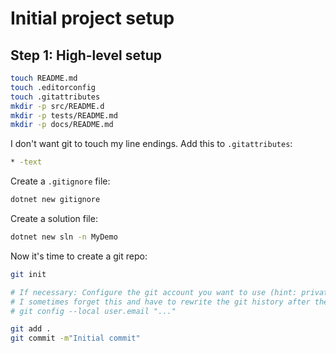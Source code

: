 # Initial project setup

## Step 1: High-level setup

```sh
touch README.md
touch .editorconfig
touch .gitattributes
mkdir -p src/README.d
mkdir -p tests/README.md
mkdir -p docs/README.md
```

I don't want git to touch my line endings. Add this to `.gitattributes`:

```sh
* -text
```

Create a `.gitignore` file:

```sh
dotnet new gitignore
```

Create a solution file:

```sh
dotnet new sln -n MyDemo
```

Now it's time to create a git repo:

```sh
git init

# If necessary: Configure the git account you want to use (hint: private vs work account)
# I sometimes forget this and have to rewrite the git history after the fact...
# git config --local user.email "..."

git add .
git commit -m"Initial commit"
```

